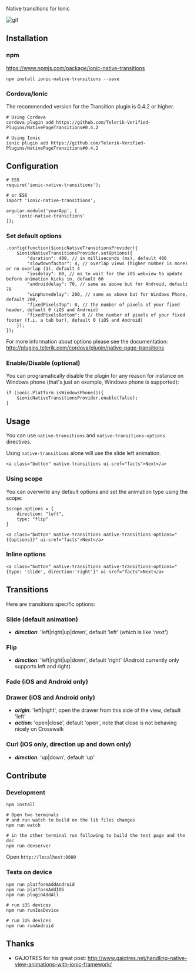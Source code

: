 Native transitions for Ionic

![gif](http://examples.julienrenaux.fr/native-transitions/native-transitions.gif)

## Installation

### npm

<https://www.npmjs.com/package/ionic-native-transitions>

```
npm install ionic-native-transitions --save
```

### Cordova/Ionic

The recommended version for the Transition plugin is 0.4.2 or higher.

```
# Using Cordova
cordova plugin add https://github.com/Telerik-Verified-Plugins/NativePageTransitions#0.4.2

# Using Ionic
ionic plugin add https://github.com/Telerik-Verified-Plugins/NativePageTransitions#0.4.2
```

## Configuration

```
# ES5
require('ionic-native-transitions');

# or ES6
import 'ionic-native-transitions';

angular.module('yourApp', [
    'ionic-native-transitions'
]);
```

### Set default options

```
.config(function($ionicNativeTransitionsProvider){
    $ionicNativeTransitionsProvider.setOptions({
        "duration": 400, // in milliseconds (ms), default 400
        "slowdownfactor": 4, // overlap views (higher number is more) or no overlap (1), default 4
        "iosdelay": 60, // ms to wait for the iOS webview to update before animation kicks in, default 60
        "androiddelay": 70, // same as above but for Android, default 70
        "winphonedelay": 200, // same as above but for Windows Phone, default 200,
        "fixedPixelsTop": 0, // the number of pixels of your fixed header, default 0 (iOS and Android)
        "fixedPixelsBottom": 0 // the number of pixels of your fixed footer (f.i. a tab bar), default 0 (iOS and Android)
    });
});
```
For more information about options please see the documentation: <http://plugins.telerik.com/cordova/plugin/native-page-transitions>

### Enable/Disable (optional)

You can programatically disable the plugin for any reason for instance on Windows phone (that's just an example, Windows phone is supported):

```
if (ionic.Platform.isWindowsPhone()){
    $ionicNativeTransitionsProvider.enable(false);
}
```

## Usage

You can use `native-transitions` and `native-transitions-options` directives.

Using `native-transitions` alone will use the slide left animation.

```
<a class="button" native-transitions ui-sref="facts">Next</a>
```

### Using scope

You can overwrite any default options and set the animation type using the scope:

```
$scope.options = {
    direction: "left",
    type: "flip"
}
```

```
<a class="button" native-transitions native-transitions-options="{{options}}" ui-sref="facts">Next</a>
```

### Inline options

```
<a class="button" native-transitions native-transitions-options="{type: 'slide', direction:'right'}" ui-sref="facts">Next</a>
```

## Transitions

Here are transitions specific options:

### Slide (default animation)

* ***direction***: 'left|right|up|down', default 'left' (which is like 'next')

### Flip

* ***direction***: 'left|right|up|down', default 'right' (Android currently only supports left and right)

### Fade (iOS and Android only)

### Drawer (iOS and Android only)

* ***origin***: 'left|right', open the drawer from this side of the view, default 'left'
* ***action***: 'open|close', default 'open', note that close is not behaving nicely on Crosswalk

### Curl (iOS only, direction up and down only)

* ***direction***: 'up|down', default 'up'

## Contribute

### Development

```
npm install

# Open two terminals
# and run watch to build on the lib files changes
npm run watch

# in the other terminal run following to build the test page and the doc
npm run devserver
```

Open ```http://localhost:8080```

### Tests on device

```
npm run platformAddAndroid
npm run platformAddIOS
npm run pluginAddAll

# run iOS devices
npm run runIosDevice

# run iOS devices
npm run runAndroid
```

## Thanks

* GAJOTRES for his great post: <http://www.gajotres.net/handling-native-view-animations-with-ionic-framework/>
